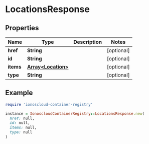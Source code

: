 # LocationsResponse

## Properties

| Name | Type | Description | Notes |
| ---- | ---- | ----------- | ----- |
| **href** | **String** |  | [optional] |
| **id** | **String** |  | [optional] |
| **items** | [**Array&lt;Location&gt;**](Location.md) |  | [optional] |
| **type** | **String** |  | [optional] |

## Example

```ruby
require 'ionoscloud-container-registry'

instance = IonoscloudContainerRegistry::LocationsResponse.new(
  href: null,
  id: null,
  items: null,
  type: null
)
```


